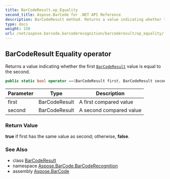 ```yaml
---
title: BarCodeResult.op_Equality
second_title: Aspose.BarCode for .NET API Reference
description: BarCodeResult method. Returns a value indicating whether the first BarCodeResult value is equal to the second
type: docs
weight: 150
url: /net/aspose.barcode.barcoderecognition/barcoderesult/op_equality/
---
```

## BarCodeResult Equality operator

Returns a value indicating whether the first [`BarCodeResult`](../) value is equal to the second.

```csharp
public static bool operator ==(BarCodeResult first, BarCodeResult second)
```

| Parameter | Type | Description |
| --- | --- | --- |
| first | BarCodeResult | A first compared value |
| second | BarCodeResult | A second compared value |

### Return Value

**true** if first has the same value as second; otherwise, **false**.

### See Also

* class [BarCodeResult](../)
* namespace [Aspose.BarCode.BarCodeRecognition](../../../aspose.barcode.barcoderecognition/)
* assembly [Aspose.BarCode](../../../)


